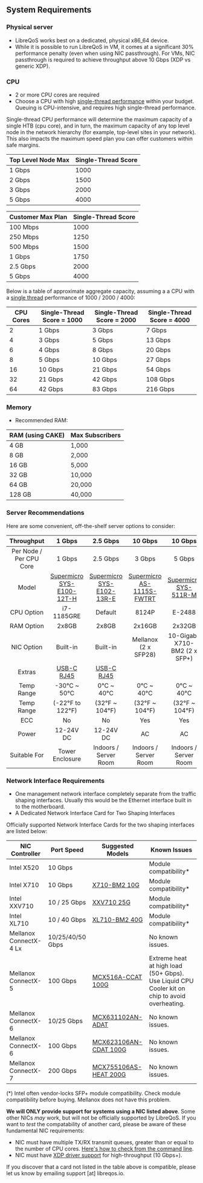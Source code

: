 ## System Requirements
### Physical server
* LibreQoS works best on a dedicated, physical x86_64 device.
* While it is possible to run LibreQoS in  VM, it comes at a significant 30% performance penalty (even when using NIC passthrough). For VMs, NIC passthrough is required to achieve throughput above 10 Gbps (XDP vs generic XDP).

### CPU
* 2 or more CPU cores are required
* Choose a CPU with high [single-thread performance](https://www.cpubenchmark.net/singleThread.html#server-thread) within your budget. Queuing is CPU-intensive, and requires high single-thread performance.

Single-thread CPU performance will determine the maximum capacity of a single HTB (cpu core), and in turn, the maximum capacity of any top level node in the network hierarchy (for example, top-level sites in your network). This also impacts the maximum speed plan you can offer customers within safe margins.

| Top Level Node Max  | Single-Thread Score      |
| --------------------| ------------------------ |
| 1 Gbps              | 1000                     |
| 2 Gbps              | 1500                     |
| 3 Gbps              | 2000                     |
| 5 Gbps              | 4000                     |

| Customer Max Plan   | Single-Thread Score      |
| --------------------| ------------------------ |
| 100 Mbps            | 1000                     |
| 250 Mbps            | 1250                     |
| 500 Mbps            | 1500                     |
| 1 Gbps              | 1750                     |
| 2.5 Gbps            | 2000                     |
| 5 Gbps              | 4000                     |

Below is a table of approximate aggregate capacity, assuming a a CPU with a [single thread](https://www.cpubenchmark.net/singleThread.html#server-thread) performance of 1000 / 2000 / 4000:

| CPU Cores | Single-Thread Score = 1000 | Single-Thread Score = 2000 | Single-Thread Score = 4000 |
|-----------|----------------------------|----------------------------|----------------------------|
| 2         | 1 Gbps                     | 3 Gbps                     | 7 Gbps                     |
| 4         | 3 Gbps                     | 5 Gbps                     | 13 Gbps                    |
| 6         | 4 Gbps                     | 8 Gbps                     | 20 Gbps                    |
| 8         | 5 Gbps                     | 10 Gbps                    | 27 Gbps                    |
| 16        | 10 Gbps                    | 21 Gbps                    | 54 Gbps                    |
| 32        | 21 Gbps                    | 42 Gbps                    | 108 Gbps                   |
| 64        | 42 Gbps                    | 83 Gbps                    | 216 Gbps                   |

### Memory
* Recommended RAM:

| RAM (using CAKE) | Max Subscribers |
| ---------------- | --------------- |
| 4 GB             | 1,000           |
| 8 GB             | 2,000           |
| 16 GB            | 5,000           | 
| 32 GB            | 10,000          |
| 64 GB            | 20,000          |
| 128 GB           | 40,000          |

### Server Recommendations
Here are some convenient, off-the-shelf server options to consider:

|        Throughput       |                                                    1 Gbps                                                   |                                                      2.5 Gbps                                                      |                                                       10 Gbps                                                       |                                          10 Gbps                                          |                                                                                                  10 Gbps                                                                                                 |                                                       25 Gbps                                                       |
|:-----------------------:|:-----------------------------------------------------------------------------------------------------------:|:------------------------------------------------------------------------------------------------------------------:|:-------------------------------------------------------------------------------------------------------------------:|:-----------------------------------------------------------------------------------------:|:--------------------------------------------------------------------------------------------------------------------------------------------------------------------------------------------------------:|:-------------------------------------------------------------------------------------------------------------------:|
| Per Node / Per CPU Core | 1 Gbps                                                                                                      | 2.5 Gbps                                                                                                           | 3 Gbps                                                                                                              | 5 Gbps                                                                                    | 5 Gbps                                                                                                                                                                                                   | 3 Gbps                                                                                                              |
| Model                   | [Supermicro SYS-E100-12T-H](https://store.supermicro.com/us_en/iot-edge-compact-system-sys-e100-12t-h.html) | [Supermicro SYS-E102-13R-E](https://store.supermicro.com/us_en/compact-embedded-iot-i5-1350pe-sys-e102-13r-e.html) | [Supermicro AS-1115S-FWTRT](https://store.supermicro.com/us_en/1u-amd-epyc-8004-compact-server-as-1115s-fwtrt.html) | [Supermicro SYS-511R-M](https://store.supermicro.com/us_en/mainstream-1u-sys-511r-m.html) | [Dell PowerEdge R260](https://www.dell.com/en-us/shop/dell-poweredge-servers/new-poweredge-r260-rack-server/spd/poweredge-r260/pe_r260_tm_vi_vp_sb?configurationid=2cd33e43-57a3-4f82-aa72-9d5f45c9e24c) | [Supermicro AS-1115S-FWTRT](https://store.supermicro.com/us_en/1u-amd-epyc-8004-compact-server-as-1115s-fwtrt.html) |
| CPU Option              | i7-1185GRE                                                                                                  | Default                                                                                                            | 8124P                                                                                                               | E-2488                                                                                    | E-2456                                                                                                                                                                                                   | 8534P                                                                                                               |
| RAM Option              | 2x8GB                                                                                                       | 2x8GB                                                                                                              | 2x16GB                                                                                                              | 2x32GB                                                                                    | 2x32GB                                                                                                                                                                                                   | 4x16GB                                                                                                              |
| NIC Option              | Built-in                                                                                                    | Built-in                                                                                                           | Mellanox (2 x SFP28)                                                                                                | 10-Gigabit X710-BM2 (2 x SFP+)                                                            | Intel X710-T2L (2 x 10G RJ45)                                                                                                                                                                            | Mellanox (2 x SFP28)                                                                                                |
| Extras                  | [USB-C RJ45](https://www.amazon.com/Anker-Ethernet-PowerExpand-Aluminum-Portable/dp/B08CK9X9Z8/)            | [USB-C RJ45](https://www.amazon.com/Anker-Ethernet-PowerExpand-Aluminum-Portable/dp/B08CK9X9Z8/)                   |                                                                                                                     |                                                                                           |                                                                                                                                                                                                          |                                                                                                                     |
| Temp Range              | -30°C ~ 50°C                                                                                                | 0°C ~ 40°C                                                                                                         | 0°C ~ 40°C                                                                                                          | 0°C ~ 40°C                                                                                | 5–40°C                                                                                                                                                                                                   | 0°C ~ 40°C                                                                                                          |
| Temp Range              | (-22°F to 122°F)                                                                                            | (32°F ~ 104°F)                                                                                                     | (32°F ~ 104°F)                                                                                                      | (32°F ~ 104°F)                                                                            | (41–104°F)                                                                                                                                                                                               | (32°F ~ 104°F)                                                                                                      |
| ECC                     | No                                                                                                          | No                                                                                                                 | Yes                                                                                                                 | Yes                                                                                       | Yes                                                                                                                                                                                                      | Yes                                                                                                                 |
| Power                   | 12-24V DC                                                                                                   | 12-24V DC                                                                                                          | AC                                                                                                                  | AC                                                                                        | AC                                                                                                                                                                                                       | AC                                                                                                                  |
| Suitable For            | Tower Enclosure                                                                                             | Indoors / Server Room                                                                                              | Indoors / Server Room                                                                                               | Indoors / Server Room                                                                     | Indoors / Server Room                                                                                                                                                                                    | Indoors / Server Room                                                                                               |

### Network Interface Requirements
* One management network interface completely separate from the traffic shaping interfaces. Usually this would be the Ethernet interface built in to the motherboard.
* A Dedicated Network Interface Card for Two Shaping Interfaces

Officially supported Network Interface Cards for the two shaping interfaces are listed below:

| NIC Controller         | Port Speed       | Suggested Models                                                                        | Known Issues                                                                                  |
|------------------------|------------------|-----------------------------------------------------------------------------------------|-----------------------------------------------------------------------------------------------|
| Intel X520             | 10 Gbps          |                                                                                         | Module compatibility*                                                                         |
| Intel X710             | 10 Gbps          | [X710-BM2 10G]( https://www.fs.com/products/75600.html?now_cid=4253)                    | Module compatibility*                                                                         |
| Intel XXV710           | 10 / 25 Gbps     | [XXV710 25G](https://www.fs.com/products/75604.html?attribute=67774&id=1709896)         | Module compatibility*                                                                         |
| Intel XL710            | 10 / 40 Gbps     | [XL710-BM2 40G](https://www.fs.com/products/75604.html?attribute=67774&id=1709896 )     | Module compatibility*                                                                         |
| Mellanox ConnectX-4 Lx | 10/25/40/50 Gbps |                                                                                         | No known issues.                                                                              |
| Mellanox ConnectX-5    | 100 Gbps         | [MCX516A-CCAT 100G](https://www.fs.com/products/119647.html?attribute=67743&id=3746410) | Extreme heat at high load (50+ Gbps). Use Liquid CPU Cooler kit on chip to avoid overheating. |
| Mellanox ConnectX-6    | 10/25 Gbps       | [MCX631102AN-ADAT](https://www.fs.com/products/212177.html?now_cid=4014)                | No known issues.                                                                              |
| Mellanox ConnectX-6    | 100 Gbps         | [MCX623106AN-CDAT 100G](https://www.fs.com/products/119646.html?now_cid=4014)           | No known issues.                                                                              |
| Mellanox ConnectX-7    | 200 Gbps         | [MCX755106AS-HEAT 200G](https://www.fs.com/products/242589.html?now_cid=4014)           | No known issues.                                                                              |

(*) Intel often vendor-locks SFP+ module compatibility. Check module compatibility before buying. Mellanox does not have this problem.

**We will ONLY provide support for systems using a NIC listed above**. Some other NICs *may* work, but will not be officially supported by LibreQoS. If you want to *test* the compatability of another card, please be aware of these fundamental NIC requirements:
  * NIC must have multiple TX/RX transmit queues, greater than or equal to the number of CPU cores. [Here's how to check from the command line](https://serverfault.com/questions/772380/how-to-tell-if-nic-has-multiqueue-enabled).
  * NIC must have [XDP driver support](https://github.com/xdp-project/xdp-project/blob/master/areas/drivers/README.org) for high-throughput (10 Gbps+).

If you discover that a card not listed in the table above is compatible, please let us know by emailing support [at] libreqos.io.
